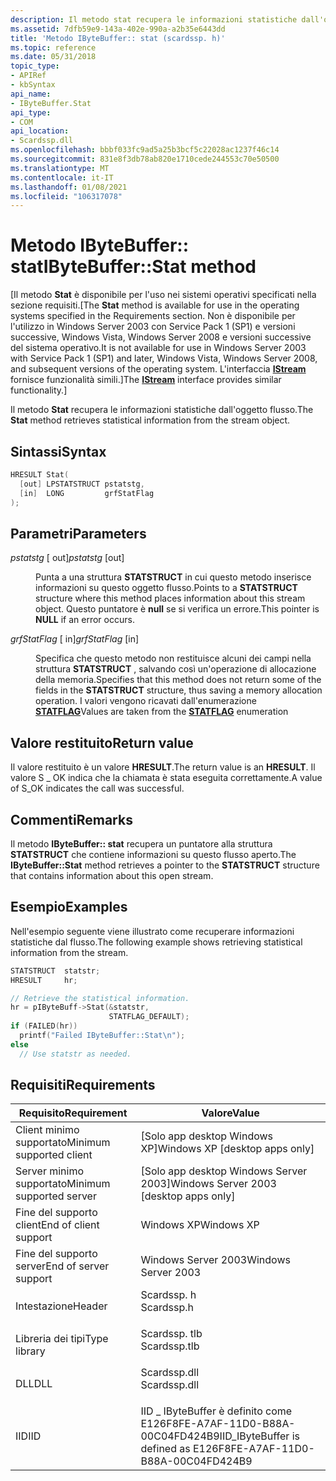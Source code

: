 ```yaml
---
description: Il metodo stat recupera le informazioni statistiche dall'oggetto flusso.
ms.assetid: 7dfb59e9-143a-402e-990a-a2b35e6443dd
title: 'Metodo IByteBuffer:: stat (scardssp. h)'
ms.topic: reference
ms.date: 05/31/2018
topic_type:
- APIRef
- kbSyntax
api_name:
- IByteBuffer.Stat
api_type:
- COM
api_location:
- Scardssp.dll
ms.openlocfilehash: bbbf033fc9ad5a25b3bcf5c22028ac1237f46c14
ms.sourcegitcommit: 831e8f3db78ab820e1710cede244553c70e50500
ms.translationtype: MT
ms.contentlocale: it-IT
ms.lasthandoff: 01/08/2021
ms.locfileid: "106317078"
---
```

# <a name="ibytebufferstat-method"></a><span data-ttu-id="a9482-103">Metodo IByteBuffer:: stat</span><span class="sxs-lookup"><span data-stu-id="a9482-103">IByteBuffer::Stat method</span></span>

<span data-ttu-id="a9482-104">\[Il metodo **Stat** è disponibile per l'uso nei sistemi operativi specificati nella sezione requisiti.</span><span class="sxs-lookup"><span data-stu-id="a9482-104">\[The **Stat** method is available for use in the operating systems specified in the Requirements section.</span></span> <span data-ttu-id="a9482-105">Non è disponibile per l'utilizzo in Windows Server 2003 con Service Pack 1 (SP1) e versioni successive, Windows Vista, Windows Server 2008 e versioni successive del sistema operativo.</span><span class="sxs-lookup"><span data-stu-id="a9482-105">It is not available for use in Windows Server 2003 with Service Pack 1 (SP1) and later, Windows Vista, Windows Server 2008, and subsequent versions of the operating system.</span></span> <span data-ttu-id="a9482-106">L'interfaccia [**IStream**](/windows/desktop/api/objidl/nn-objidl-istream) fornisce funzionalità simili.\]</span><span class="sxs-lookup"><span data-stu-id="a9482-106">The [**IStream**](/windows/desktop/api/objidl/nn-objidl-istream) interface provides similar functionality.\]</span></span>

<span data-ttu-id="a9482-107">Il metodo **Stat** recupera le informazioni statistiche dall'oggetto flusso.</span><span class="sxs-lookup"><span data-stu-id="a9482-107">The **Stat** method retrieves statistical information from the stream object.</span></span>

## <a name="syntax"></a><span data-ttu-id="a9482-108">Sintassi</span><span class="sxs-lookup"><span data-stu-id="a9482-108">Syntax</span></span>


```C++
HRESULT Stat(
  [out] LPSTATSTRUCT pstatstg,
  [in]  LONG         grfStatFlag
);
```



## <a name="parameters"></a><span data-ttu-id="a9482-109">Parametri</span><span class="sxs-lookup"><span data-stu-id="a9482-109">Parameters</span></span>

<dl> <dt>

<span data-ttu-id="a9482-110">*pstatstg* \[ out\]</span><span class="sxs-lookup"><span data-stu-id="a9482-110">*pstatstg* \[out\]</span></span>
</dt> <dd>

<span data-ttu-id="a9482-111">Punta a una struttura **STATSTRUCT** in cui questo metodo inserisce informazioni su questo oggetto flusso.</span><span class="sxs-lookup"><span data-stu-id="a9482-111">Points to a **STATSTRUCT** structure where this method places information about this stream object.</span></span> <span data-ttu-id="a9482-112">Questo puntatore è **null** se si verifica un errore.</span><span class="sxs-lookup"><span data-stu-id="a9482-112">This pointer is **NULL** if an error occurs.</span></span>

</dd> <dt>

<span data-ttu-id="a9482-113">*grfStatFlag* \[ in\]</span><span class="sxs-lookup"><span data-stu-id="a9482-113">*grfStatFlag* \[in\]</span></span>
</dt> <dd>

<span data-ttu-id="a9482-114">Specifica che questo metodo non restituisce alcuni dei campi nella struttura **STATSTRUCT** , salvando così un'operazione di allocazione della memoria.</span><span class="sxs-lookup"><span data-stu-id="a9482-114">Specifies that this method does not return some of the fields in the **STATSTRUCT** structure, thus saving a memory allocation operation.</span></span> <span data-ttu-id="a9482-115">I valori vengono ricavati dall'enumerazione [**STATFLAG**](/windows/win32/api/wtypes/ne-wtypes-statflag)</span><span class="sxs-lookup"><span data-stu-id="a9482-115">Values are taken from the [**STATFLAG**](/windows/win32/api/wtypes/ne-wtypes-statflag) enumeration</span></span>

</dd> </dl>

## <a name="return-value"></a><span data-ttu-id="a9482-116">Valore restituito</span><span class="sxs-lookup"><span data-stu-id="a9482-116">Return value</span></span>

<span data-ttu-id="a9482-117">Il valore restituito è un valore **HRESULT**.</span><span class="sxs-lookup"><span data-stu-id="a9482-117">The return value is an **HRESULT**.</span></span> <span data-ttu-id="a9482-118">Il valore S \_ OK indica che la chiamata è stata eseguita correttamente.</span><span class="sxs-lookup"><span data-stu-id="a9482-118">A value of S\_OK indicates the call was successful.</span></span>

## <a name="remarks"></a><span data-ttu-id="a9482-119">Commenti</span><span class="sxs-lookup"><span data-stu-id="a9482-119">Remarks</span></span>

<span data-ttu-id="a9482-120">Il metodo **IByteBuffer:: stat** recupera un puntatore alla struttura **STATSTRUCT** che contiene informazioni su questo flusso aperto.</span><span class="sxs-lookup"><span data-stu-id="a9482-120">The **IByteBuffer::Stat** method retrieves a pointer to the **STATSTRUCT** structure that contains information about this open stream.</span></span>

## <a name="examples"></a><span data-ttu-id="a9482-121">Esempio</span><span class="sxs-lookup"><span data-stu-id="a9482-121">Examples</span></span>

<span data-ttu-id="a9482-122">Nell'esempio seguente viene illustrato come recuperare informazioni statistiche dal flusso.</span><span class="sxs-lookup"><span data-stu-id="a9482-122">The following example shows retrieving statistical information from the stream.</span></span>


```C++
STATSTRUCT  statstr;
HRESULT     hr;

// Retrieve the statistical information.
hr = pIByteBuff->Stat(&statstr,
                      STATFLAG_DEFAULT);
if (FAILED(hr))
  printf("Failed IByteBuffer::Stat\n");
else
  // Use statstr as needed.
```



## <a name="requirements"></a><span data-ttu-id="a9482-123">Requisiti</span><span class="sxs-lookup"><span data-stu-id="a9482-123">Requirements</span></span>



| <span data-ttu-id="a9482-124">Requisito</span><span class="sxs-lookup"><span data-stu-id="a9482-124">Requirement</span></span> | <span data-ttu-id="a9482-125">Valore</span><span class="sxs-lookup"><span data-stu-id="a9482-125">Value</span></span> |
|-------------------------------------|-----------------------------------------------------------------------------------------|
| <span data-ttu-id="a9482-126">Client minimo supportato</span><span class="sxs-lookup"><span data-stu-id="a9482-126">Minimum supported client</span></span><br/> | <span data-ttu-id="a9482-127">\[Solo app desktop Windows XP\]</span><span class="sxs-lookup"><span data-stu-id="a9482-127">Windows XP \[desktop apps only\]</span></span><br/>                                             |
| <span data-ttu-id="a9482-128">Server minimo supportato</span><span class="sxs-lookup"><span data-stu-id="a9482-128">Minimum supported server</span></span><br/> | <span data-ttu-id="a9482-129">\[Solo app desktop Windows Server 2003\]</span><span class="sxs-lookup"><span data-stu-id="a9482-129">Windows Server 2003 \[desktop apps only\]</span></span><br/>                                    |
| <span data-ttu-id="a9482-130">Fine del supporto client</span><span class="sxs-lookup"><span data-stu-id="a9482-130">End of client support</span></span><br/>    | <span data-ttu-id="a9482-131">Windows XP</span><span class="sxs-lookup"><span data-stu-id="a9482-131">Windows XP</span></span><br/>                                                                   |
| <span data-ttu-id="a9482-132">Fine del supporto server</span><span class="sxs-lookup"><span data-stu-id="a9482-132">End of server support</span></span><br/>    | <span data-ttu-id="a9482-133">Windows Server 2003</span><span class="sxs-lookup"><span data-stu-id="a9482-133">Windows Server 2003</span></span><br/>                                                          |
| <span data-ttu-id="a9482-134">Intestazione</span><span class="sxs-lookup"><span data-stu-id="a9482-134">Header</span></span><br/>                   | <dl> <span data-ttu-id="a9482-135"><dt>Scardssp. h</dt></span><span class="sxs-lookup"><span data-stu-id="a9482-135"><dt>Scardssp.h</dt></span></span> </dl>   |
| <span data-ttu-id="a9482-136">Libreria dei tipi</span><span class="sxs-lookup"><span data-stu-id="a9482-136">Type library</span></span><br/>             | <dl> <span data-ttu-id="a9482-137"><dt>Scardssp. tlb</dt></span><span class="sxs-lookup"><span data-stu-id="a9482-137"><dt>Scardssp.tlb</dt></span></span> </dl> |
| <span data-ttu-id="a9482-138">DLL</span><span class="sxs-lookup"><span data-stu-id="a9482-138">DLL</span></span><br/>                      | <dl> <span data-ttu-id="a9482-139"><dt>Scardssp.dll</dt></span><span class="sxs-lookup"><span data-stu-id="a9482-139"><dt>Scardssp.dll</dt></span></span> </dl> |
| <span data-ttu-id="a9482-140">IID</span><span class="sxs-lookup"><span data-stu-id="a9482-140">IID</span></span><br/>                      | <span data-ttu-id="a9482-141">IID \_ IByteBuffer è definito come E126F8FE-A7AF-11D0-B88A-00C04FD424B9</span><span class="sxs-lookup"><span data-stu-id="a9482-141">IID\_IByteBuffer is defined as E126F8FE-A7AF-11D0-B88A-00C04FD424B9</span></span><br/>          |



 

